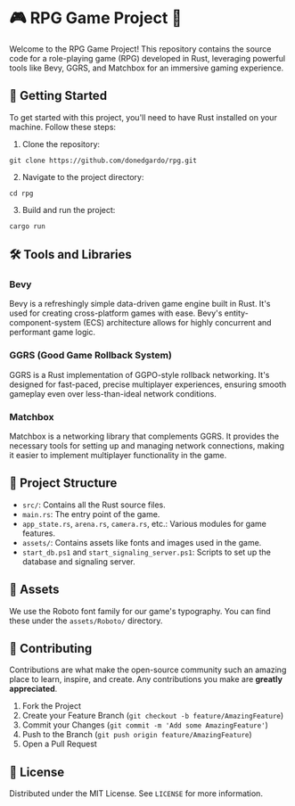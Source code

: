 # 🎮 RPG Game Project 🌟

Welcome to the RPG Game Project! This repository contains the source code for a role-playing game (RPG) developed in Rust, leveraging powerful tools like Bevy, GGRS, and Matchbox for an immersive gaming experience.

## 🚀 Getting Started

To get started with this project, you'll need to have Rust installed on your machine. Follow these steps:

1. Clone the repository:

```shell
git clone https://github.com/donedgardo/rpg.git
```
2. Navigate to the project directory:
```shell
cd rpg
```
3. Build and run the project:
```shell
cargo run
```

## 🛠️ Tools and Libraries

### Bevy
Bevy is a refreshingly simple data-driven game engine built in Rust. It's used for creating cross-platform games with ease. Bevy's entity-component-system (ECS) architecture allows for highly concurrent and performant game logic.

### GGRS (Good Game Rollback System)
GGRS is a Rust implementation of GGPO-style rollback networking. It's designed for fast-paced, precise multiplayer experiences, ensuring smooth gameplay even over less-than-ideal network conditions.

### Matchbox
Matchbox is a networking library that complements GGRS. It provides the necessary tools for setting up and managing network connections, making it easier to implement multiplayer functionality in the game.

## 📂 Project Structure

- `src/`: Contains all the Rust source files.
- `main.rs`: The entry point of the game.
- `app_state.rs`, `arena.rs`, `camera.rs`, etc.: Various modules for game features.
- `assets/`: Contains assets like fonts and images used in the game.
- `start_db.ps1` and `start_signaling_server.ps1`: Scripts to set up the database and signaling server.

## 🎨 Assets

We use the Roboto font family for our game's typography. You can find these under the `assets/Roboto/` directory.

## 🤝 Contributing

Contributions are what make the open-source community such an amazing place to learn, inspire, and create. Any contributions you make are **greatly appreciated**.

1. Fork the Project
2. Create your Feature Branch (`git checkout -b feature/AmazingFeature`)
3. Commit your Changes (`git commit -m 'Add some AmazingFeature'`)
4. Push to the Branch (`git push origin feature/AmazingFeature`)
5. Open a Pull Request

## 📜 License

Distributed under the MIT License. See `LICENSE` for more information.